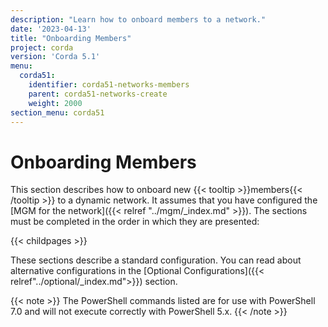 ```yaml
---
description: "Learn how to onboard members to a network."
date: '2023-04-13'
title: "Onboarding Members"
project: corda
version: 'Corda 5.1'
menu:
  corda51:
    identifier: corda51-networks-members
    parent: corda51-networks-create
    weight: 2000
section_menu: corda51
---
```


# Onboarding Members

This section describes how to onboard new {{< tooltip >}}members{{< /tooltip >}} to a dynamic network. It assumes that you have configured the [MGM for the network]({{< relref "../mgm/_index.md" >}}). The sections must be completed in the order in which they are presented:

{{< childpages >}}

These sections describe a standard configuration. You can read about alternative configurations in the [Optional Configurations]({{< relref"../optional/_index.md">}}) section.

{{< note >}}
The PowerShell commands listed are for use with PowerShell 7.0 and will not execute correctly with PowerShell 5.x.
{{< /note >}}
